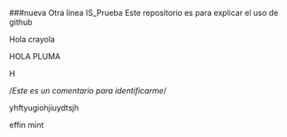 ###nueva
Otra linea
 IS_Prueba
Este repositorio es para explicar el uso de github


Hola crayola

HOLA PLUMA

H

/*Este es un comentario para identificarme*/

yhftyugiohjiuydtsjh

effin mint
